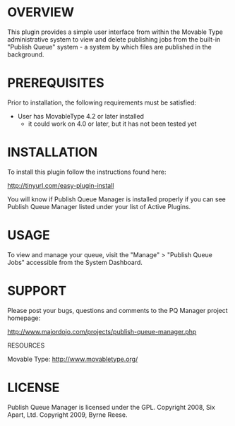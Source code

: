 # OVERVIEW

This plugin provides a simple user interface from within the Movable Type
administrative system to view and delete publishing jobs from the built-in
"Publish Queue" system - a system by which files are published in the
background.

# PREREQUISITES

Prior to installation, the following requirements must be satisfied:

  * User has MovableType 4.2 or later installed
    - it could work on 4.0 or later, but it has not been tested yet

# INSTALLATION

To install this plugin follow the instructions found here:

http://tinyurl.com/easy-plugin-install

You will know if Publish Queue Manager is installed properly if you can see 
Publish Queue Manager listed under your list of Active Plugins.

# USAGE

To view and manage your queue, visit the "Manage" > "Publish Queue Jobs"
accessible from the System Dashboard.

# SUPPORT

Please post your bugs, questions and comments to the PQ Manager project
homepage:

  http://www.majordojo.com/projects/publish-queue-manager.php

RESOURCES

  Movable Type:
  http://www.movabletype.org/

# LICENSE

Publish Queue Manager is licensed under the GPL.
Copyright 2008, Six Apart, Ltd.
Copyright 2009, Byrne Reese.